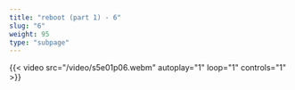 ```yaml
---
title: "reboot (part 1) - 6"
slug: "6"
weight: 95
type: "subpage"
---
```


{{< video src="/video/s5e01p06.webm" autoplay="1" loop="1" controls="1" >}}